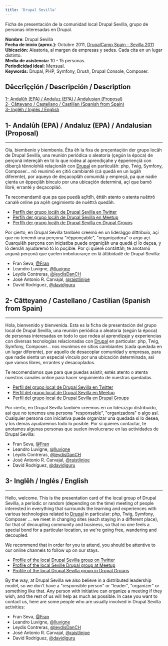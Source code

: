 ```yaml
---
title: 'Drupal Sevilla'
---
```


Ficha de presentación de la comunidad local Drupal Sevilla, grupo de personas interesadas en Drupal.  

**Nombre**: Drupal Sevilla  
**Fecha de inicio (aprox.):** Octubre 2011, [DrupalCamp Spain - Sevilla 2011](https://2011.drupalcamp.es/)  
**Ubicación:** Aleatoria, al margen de empresas y sedes. Cada cita en un lugar distinto.  
**Media de asistencia:** 10 - 15 personas.  
**Periodicidad ideal:** Mensual.  
**Keywords:** Drupal, PHP, Symfony, Drush, Drupal Console, Composer.   


Dêccrîççión / Descripción / Description  
--------------------------------------------
[1- Andalûh (EPA) / Andaluz (EPA) / Andalusian (Proposal)](#-1--andalh-epa--andaluz-epa--andalusian-proposal)  
[2- Câtteyano / Castellano / Castilian (Spanish from Spain)](#-2--ctteyano--castellano--castilian-spanish-from-spain)  
[3- Inglêh / Inglés / English](#-3--inglh--ingls--english)  



## 1- Andalûh (EPA) / Andaluz (EPA) / Andalusian (Proposal)
-----------------------------------------------------
Ola, biembenío y biembenía. Êtta êh la fixa de preçentaçión der grupo locâh de Drupal Sevilla, una reunión periódica o aleatoria (çegún la época) de perçonâ intereçâh en tó lo que rodea al aprendiçahe y êpperiençiâ con diberçâ tênnolohíâ relaçionâh con [Drupal](drupal.org) en particulâh: php, Twig, Symfony, Composer... nô reunimô en çitiô cambiantê (cá quedá en un lugâh diferente), por aqueyo de deçacoplâh comunidá y empreçâ, pa que nadie çienta un êppeçiâh bínculo por una ubicaçión determiná, açí que bamô librê, errantê y deçacopláô.

Te recomendamô que pa que puedâ açîttîh, êttêh atento o atenta nuêttrô canalê online pa açêh çegimiento de nuêttrâ quedâh.   

* [Perfîh der grupo locâh de Drupal Sevilla en Twitter](https://twitter.com/drupalsevilla)
* [Perfîh der grupo locâh de Drupal Sevilla en Meetup](https://www.meetup.com/es-ES/sevilladrupal/)
* [Perfîh der grupo locâh de Drupal Sevilla en Drupal Groups](https://groups.drupal.org/sevilla)

Por çierto, en Drupal Sevilla también creemô en un liderâggo dîttribuío, açí que no tenemô una perçona "rêpponçable", "organiçadora" o argo açí. Cuarquiêh perçona con iniçiatiba puede organiçâh una quedá çi lo deçea, y lô demâh ayudaremô tó lo poçible. Por çi quierê contâttâh, te anotamô argunâ perçonâ que çuelen imbolucrarçe en lâ âttibidadê de Drupal Sevilla:   

- Fran Seva, [@Fran](https://twitter.com/Fran)
- Leandro Luvigne, [@lluvigne](https://twitter.com/lluvigne) 
- Leydis Contreras, [@leydisDanCH](https://twitter.com/leydisDanCH)
- José Antonio R. Carvajal, [@raistlinjoe](https://twitter.com/raistlinjoe)
- David Rodríguez, [@davidjguru](https://twitter.com/davidjguru)


## 2- Câtteyano / Castellano / Castilian (Spanish from Spain)
--------------------------------------------------------
Hola, bienvenido y bienvenida. Esta es la ficha de presentación del grupo local de Drupal Sevilla, una reunión periódica o aleatoria (según la época) de personas interesadas en todo lo que rodea al aprendizaje y experiencias con diversas tecnologías relacionadas con [Drupal](drupal.org) en particular: php, Twig, Symfony, Composer... nos reunimos en sitios cambiantes (cada quedada en un lugar diferente), por aquello de desacoplar comunidad y empresas, para que nadie sienta un especial vínculo por una ubicación determinada, así que vamos libres, errantes y desacoplados. 

Te recomendamos que para que puedas asistir, estés atento o atenta nuestros canales online para hacer seguimiento de nuestras quedadas.   

* [Perfil del grupo local de Drupal Sevilla en Twitter](https://twitter.com/drupalsevilla)
* [Perfil del grupo local de Drupal Sevilla en Meetup](https://www.meetup.com/es-ES/sevilladrupal/)
* [Perfil del grupo local de Drupal Sevilla en Drupal Groups](https://groups.drupal.org/sevilla)

Por cierto, en Drupal Sevilla también creemos en un liderazgo distribuido, así que no tenemos una persona "responsable", "organizadora" o algo así. Cualquier persona con iniciativa puede organizar una quedada si lo desea, y los demás ayudaremos todo lo posible. Por si quieres contactar, te anotamos algunas personas que suelen involucrarse en las actividades de Drupal Sevilla:   

- Fran Seva, [@Fran](https://twitter.com/Fran)
- Leandro Luvigne, [@lluvigne](https://twitter.com/lluvigne) 
- Leydis Contreras, [@leydisDanCH](https://twitter.com/leydisDanCH)
- José Antonio R. Carvajal, [@raistlinjoe](https://twitter.com/raistlinjoe)
- David Rodríguez, [@davidjguru](https://twitter.com/davidjguru)


## 3- Inglêh / Inglés / English
--------------------------------------------------
Hello, welcome. This is the presentation card of the local group of Drupal Sevilla, a periodic or random (depending on the time) meeting of people interested in everything that surrounds the learning and experiences with various technologies related to [Drupal](drupal.org) in particular: php, Twig, Symfony, Composer ... we meet in changing sites (each staying in a different place), for that of decoupling community and business, so that no one feels a special bond for a particular location, so we're going free, wandering and decoupled. 

We recommend that in order for you to attend, you should be attentive to our online channels to follow up on our stays.   

* [Profile of the local Drupal Sevilla group on Twitter](https://twitter.com/drupalsevilla)
* [Profile of the local Seville Drupal group at Meetup](https://www.meetup.com/es-ES/sevilladrupal/)
* [Profile of the local Drupal Sevilla group in Drupal Groups](https://groups.drupal.org/sevilla)

By the way, at Drupal Sevilla we also believe in a distributed leadership model, so we don't have a "responsible person" or "leader", "organizer" or something like that. Any person with initiative can organize a meeting if they wish, and the rest of us will help as much as possible. In case you want to contact us, here are some people who are usually involved in Drupal Sevilla activities:    

- Fran Seva, [@Fran](https://twitter.com/Fran)
- Leandro Luvigne, [@lluvigne](https://twitter.com/lluvigne) 
- Leydis Contreras, [@leydisDanCH](https://twitter.com/leydisDanCH)
- José Antonio R. Carvajal, [@raistlinjoe](https://twitter.com/raistlinjoe)
- David Rodríguez, [@davidjguru](https://twitter.com/davidjguru)
